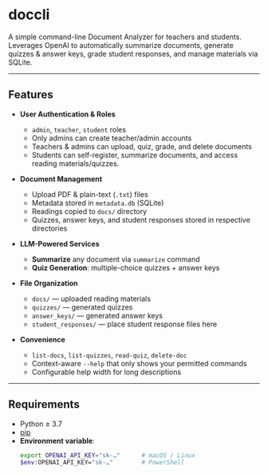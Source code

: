 # doccli

A simple command-line Document Analyzer for teachers and students.
Leverages OpenAI to automatically summarize documents, generate quizzes & answer keys, grade student responses, and manage materials via SQLite.

---

## Features

- **User Authentication & Roles**  
  - `admin`, `teacher`, `student` roles  
  - Only admins can create teacher/admin accounts  
  - Teachers & admins can upload, quiz, grade, and delete documents  
  - Students can self-register, summarize documents, and access reading materials/quizzes.

- **Document Management**  
  - Upload PDF & plain-text (`.txt`) files  
  - Metadata stored in `metadata.db` (SQLite)  
  - Readings copied to `docs/` directory
  - Quizzes, answer keys, and student responses stored in respective directories

- **LLM-Powered Services**  
  - **Summarize** any document via `summarize` command  
  - **Quiz Generation**: multiple-choice quizzes + answer keys  

- **File Organization**  
  - `docs/` &mdash; uploaded reading materials  
  - `quizzes/` &mdash; generated quizzes  
  - `answer_keys/` &mdash; generated answer keys  
  - `student_responses/` &mdash; place student response files here  

- **Convenience**  
  - `list-docs`, `list-quizzes`, `read-quiz`, `delete-doc`  
  - Context-aware `--help` that only shows your permitted commands  
  - Configurable help width for long descriptions  

---

## Requirements

- Python ≥ 3.7  
- [pip](https://pip.pypa.io/)  
- **Environment variable**:  
  ```bash
  export OPENAI_API_KEY="sk-…"      # macOS / Linux
  $env:OPENAI_API_KEY="sk-…"        # PowerShell
